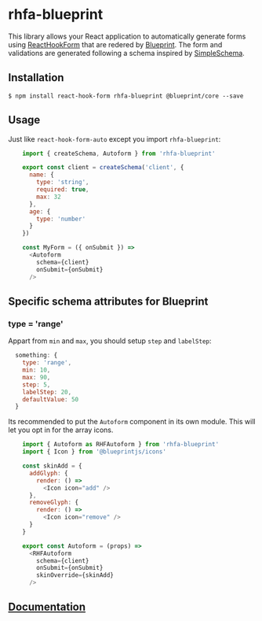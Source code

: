 # rhfa-blueprint

This library allows your React application to automatically generate forms using [ReactHookForm](https://react-hook-form.com/) that are redered by [Blueprint](https://blueprintjs.com/). The form and validations are generated following a schema inspired by [SimpleSchema](https://github.com/aldeed/simple-schema-js).

## Installation

    $ npm install react-hook-form rhfa-blueprint @blueprint/core --save

## Usage

Just like `react-hook-form-auto` except you import `rhfa-blueprint`:

```javascript
    import { createSchema, Autoform } from 'rhfa-blueprint'

    export const client = createSchema('client', {
      name: {
        type: 'string',
        required: true,
        max: 32
      },
      age: {
        type: 'number'
      }
    })

    const MyForm = ({ onSubmit }) =>
      <Autoform
        schema={client}
        onSubmit={onSubmit}
      />
```

## Specific schema attributes for Blueprint

### type = 'range'

Appart from `min` and `max`, you should setup `step` and `labelStep`:

```javascript
  something: {
    type: 'range',
    min: 10,
    max: 90,
    step: 5,
    labelStep: 20,
    defaultValue: 50
  }
```

Its recommended to put the `Autoform` component in its own module. This will let you opt in for the array icons.

```javascript
    import { Autoform as RHFAutoform } from 'rhfa-blueprint'
    import { Icon } from '@blueprintjs/icons'

    const skinAdd = {
      addGlyph: {
        render: () =>
          <Icon icon="add" />
      },
      removeGlyph: {
        render: () =>
          <Icon icon="remove" />
      }
    }

    export const Autoform = (props) =>
      <RHFAutoform
        schema={client}
        onSubmit={onSubmit}
        skinOverride={skinAdd}
      />
```

## [Documentation](https://github.com/dgonz64/react-hook-form-auto)

